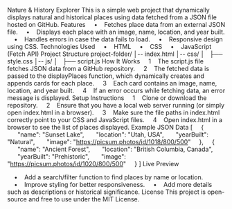 Nature & History Explorer
This is a simple web project that dynamically displays natural and historical places using data fetched from a JSON file hosted on GitHub.
Features
    •    Fetches place data from an external JSON file.
    •    Displays each place with an image, name, location, and year built.
    •    Handles errors in case the data fails to load.
    •    Responsive design using CSS.
Technologies Used
    •    HTML
    •    CSS
    •    JavaScript (Fetch API)
Project Structure
project-folder/
│-- index.html
│-- css/
│   ├── style.css
│-- js/
│   ├── script.js
How It Works
    1    The script.js file fetches JSON data from a GitHub repository.
    2    The fetched data is passed to the displayPlaces function, which dynamically creates and appends cards for each place.
    3    Each card contains an image, name, location, and year built.
    4    If an error occurs while fetching data, an error message is displayed.
Setup Instructions
    1    Clone or download the repository.
    2    Ensure that you have a local web server running (or simply open index.html in a browser).
    3    Make sure the file paths in index.html correctly point to your CSS and JavaScript files.
    4    Open index.html in a browser to see the list of places displayed.
Example JSON Data
[
    {
      "name": "Sunset Lake",
      "location": "Utah, USA",
      "yearBuilt": "Natural",
      "image": "https://picsum.photos/id/1018/800/500"
    },
    {
      "name": "Ancient Forest",
      "location": "British Columbia, Canada",
      "yearBuilt": "Prehistoric",
      "image": "https://picsum.photos/id/1020/800/500"
    }
]
Live Preview

    •    Add a search/filter function to find places by name or location.
    •    Improve styling for better responsiveness.
    •    Add more details such as descriptions or historical significance.
License
This project is open-source and free to use under the MIT License.
